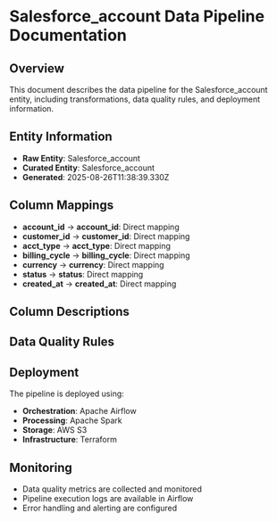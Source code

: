 # Salesforce_account Data Pipeline Documentation

## Overview
This document describes the data pipeline for the Salesforce_account entity, including transformations, data quality rules, and deployment information.

## Entity Information
- **Raw Entity**: Salesforce_account
- **Curated Entity**: Salesforce_account
- **Generated**: 2025-08-26T11:38:39.330Z

## Column Mappings
- **account_id** → **account_id**: Direct mapping
- **customer_id** → **customer_id**: Direct mapping
- **acct_type** → **acct_type**: Direct mapping
- **billing_cycle** → **billing_cycle**: Direct mapping
- **currency** → **currency**: Direct mapping
- **status** → **status**: Direct mapping
- **created_at** → **created_at**: Direct mapping

## Column Descriptions


## Data Quality Rules


## Deployment
The pipeline is deployed using:
- **Orchestration**: Apache Airflow
- **Processing**: Apache Spark
- **Storage**: AWS S3
- **Infrastructure**: Terraform

## Monitoring
- Data quality metrics are collected and monitored
- Pipeline execution logs are available in Airflow
- Error handling and alerting are configured
